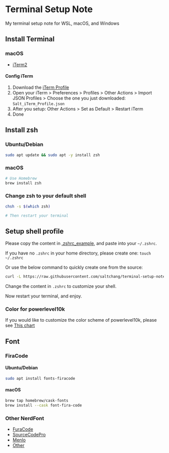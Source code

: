 # Terminal Setup Note

My terminal setup note for WSL, macOS, and Windows

## Install Terminal

### macOS

* [iTerm2](https://iterm2.com/)

#### Config iTerm

1. Download the [iTerm Profile](https://github.com/saltchang/terminal-setup-note/blob/main/terminal/iTerm/Salt_iTerm_Profile.json)
2. Open your iTerm > Preferences > Profiles > Other Actions > Import JSON Profiles > Choose the one you just downloaded: `Salt_iTerm_Profile.json`
3. After you setup: Other Actions > Set as Default > Restart iTerm
4. Done

## Install zsh

### Ubuntu/Debian

```bash
sudo apt update && sudo apt -y install zsh
```

### macOS

```bash
# Use Homebrew
brew install zsh
```

### Change zsh to your default shell

```bash
chsh -s $(which zsh)

# Then restart your terminal
```

## Setup shell profile

Please copy the content in [.zshrc_example](https://github.com/saltchang/terminal-setup-note/blob/main/terminal/zsh/.zshrc_example), and paste into your `~/.zshrc`.

If you have no `.zshrc` in your home directory, please create one: `touch ~/.zshrc`

Or use the below command to quickly create one from the source:

```bash
curl -L https://raw.githubusercontent.com/saltchang/terminal-setup-note/main/terminal/zsh/.zshrc_example -o $HOME/.zshrc
```

Change the content in `.zshrc` to customize your shell.

Now restart your terminal, and enjoy.

### Color for powerlevel10k

If you would like to customize the color scheme of powerlevel10k, please see [This chart](https://user-images.githubusercontent.com/704406/43988708-64c0fa52-9d4c-11e8-8cf9-c4d4b97a5200.png)

## Font

### FiraCode

#### Ubuntu/Debian

```bash
sudo apt install fonts-firacode
```

#### macOS

```bash
brew tap homebrew/cask-fonts
brew install --cask font-fira-code
```

### Other NerdFont

* [FuraCode](https://github.com/ryanoasis/nerd-fonts/releases/download/v2.1.0/FiraCode.zip)
* [SourceCodePro](https://github.com/ryanoasis/nerd-fonts/releases/download/v2.1.0/SourceCodePro.zip)
* [Menlo](https://github.com/ryanoasis/nerd-fonts/releases/download/v2.1.0/Meslo.zip)
* [Other](https://www.nerdfonts.com/font-downloads)
